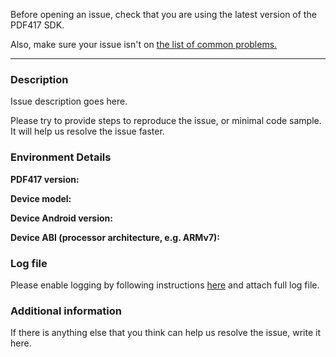 Before opening an issue, check that you are using the latest version of the PDF417 SDK.

Also, make sure your issue isn't on [the list of common problems.](https://github.com/PDF417/pdf417-android#-frequently-asked-questions-and-known-problems)

---

### Description

Issue description goes here.

Please try to provide steps to reproduce the issue, or minimal code sample. It will help us resolve the issue faster.

### Environment Details

**PDF417 version:**

**Device model:**

**Device Android version:**

**Device ABI (processor architecture, e.g. ARMv7):**

### Log file

Please enable logging by following instructions [here](https://github.com/PDF417/pdf417-android#other-problems) and attach full log file.

### Additional information

If there is anything else that you think can help us resolve the issue, write it here.